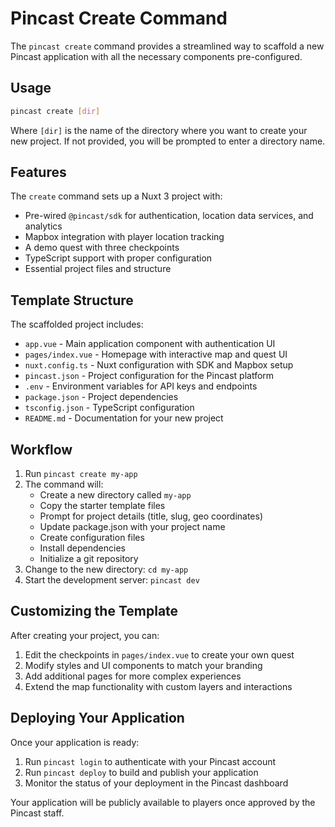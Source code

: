 # Pincast Create Command

The `pincast create` command provides a streamlined way to scaffold a new Pincast application with all the necessary components pre-configured.

## Usage

```bash
pincast create [dir]
```

Where `[dir]` is the name of the directory where you want to create your new project. If not provided, you will be prompted to enter a directory name.

## Features

The `create` command sets up a Nuxt 3 project with:

- Pre-wired `@pincast/sdk` for authentication, location data services, and analytics
- Mapbox integration with player location tracking
- A demo quest with three checkpoints
- TypeScript support with proper configuration
- Essential project files and structure

## Template Structure

The scaffolded project includes:

- `app.vue` - Main application component with authentication UI
- `pages/index.vue` - Homepage with interactive map and quest UI
- `nuxt.config.ts` - Nuxt configuration with SDK and Mapbox setup
- `pincast.json` - Project configuration for the Pincast platform
- `.env` - Environment variables for API keys and endpoints
- `package.json` - Project dependencies
- `tsconfig.json` - TypeScript configuration
- `README.md` - Documentation for your new project

## Workflow

1. Run `pincast create my-app`
2. The command will:
   - Create a new directory called `my-app`
   - Copy the starter template files
   - Prompt for project details (title, slug, geo coordinates)
   - Update package.json with your project name
   - Create configuration files
   - Install dependencies
   - Initialize a git repository
3. Change to the new directory: `cd my-app`
4. Start the development server: `pincast dev`

## Customizing the Template

After creating your project, you can:

1. Edit the checkpoints in `pages/index.vue` to create your own quest
2. Modify styles and UI components to match your branding
3. Add additional pages for more complex experiences
4. Extend the map functionality with custom layers and interactions

## Deploying Your Application

Once your application is ready:

1. Run `pincast login` to authenticate with your Pincast account
2. Run `pincast deploy` to build and publish your application
3. Monitor the status of your deployment in the Pincast dashboard

Your application will be publicly available to players once approved by the Pincast staff.